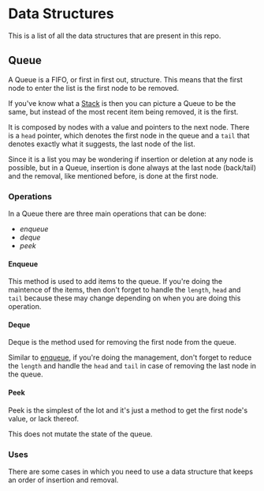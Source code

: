 # Data Structures

This is a list of all the data structures that are present in this repo.

## Queue

<!-- TODO: Don't forget to add runtime of each operation -->

A Queue is a FIFO, or first in first out, structure. This means that the first node to enter the list is the first node to be removed.

If you've know what a [Stack](./Stack.md) is then you can picture a Queue to be the same, but instead of the most recent item being removed, it is the first.

It is composed by nodes with a value and pointers to the next node. There is a `head` pointer, which denotes the first node in the queue and a `tail` that denotes exactly what it suggests, the last node of the list.

Since it is a list you may be wondering if insertion or deletion at any node is possible, but in a Queue, insertion is done always at the last node (back/tail) and the removal, like mentioned before, is done at the first node.

### Operations

In a Queue there are three main operations that can be done:

- *enqueue*
- *deque*
- *peek*

#### Enqueue

This method is used to add items to the queue. If you're doing the maintence of the items, then don't forget to handle the `length`, `head` and `tail` because these may change depending on when you are doing this operation.

#### Deque

Deque is the method used for removing the first node from the queue.

Similar to [enqueue](#enqueue), if you're doing the management, don't forget to reduce the `length` and handle the `head` and `tail` in case of removing the last node in the queue.

#### Peek

Peek is the simplest of the lot and it's just a method to get the first node's value, or lack thereof.

This does not mutate the state of the queue.

### Uses

There are some cases in which you need to use a data structure that keeps an order of insertion and removal.

<!-- TODO: Search some cases in which you could/should use a queue. -->
